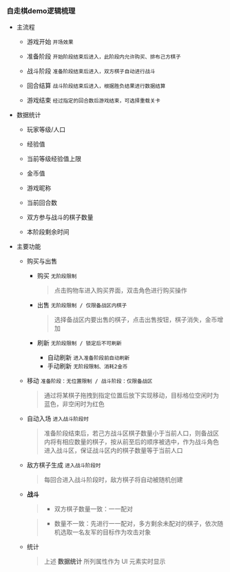 ### 自走棋demo逻辑梳理

+ 主流程
	- 游戏开始 `` 开场效果 ``

	- 准备阶段 `` 开始阶段结束后进入，此阶段内允许购买、排布己方棋子 ``

	- 战斗阶段 `` 准备阶段结束后进入，双方棋子自动进行战斗 ``

	- 回合结算 `` 战斗阶段结束后进入，根据胜负结果进行数据结算 ``

	- 游戏结束 `` 经过指定的回合数后游戏结束，可选择重载关卡 ``

+ 数据统计
	- 玩家等级/人口
	
	- 经验值
	
	- 当前等级经验值上限
	
	- 金币值
	
	- 游戏昵称
	
	- 当前回合数
	
	- 双方参与战斗的棋子数量
	
	- 本阶段剩余时间

+ 主要功能
	- 购买与出售
		- 购买 `` 无阶段限制 ``
			> 点击购物车进入购买界面，双击角色进行购买操作
		
		- 出售 `` 无阶段限制 / 仅限备战区内棋子 ``
			> 选择备战区内要出售的棋子，点击出售按钮，棋子消失，金币增加

		- 刷新 `` 无阶段限制 / 锁定后不可刷新 ``
			* 自动刷新 `` 进入准备阶段前自动刷新 ``
			* 手动刷新 `` 无阶段限制、消耗2金币 ``
	
    - 移动 `` 准备阶段：无位置限制 / 战斗阶段：仅限备战区 ``
    	> 通过将某棋子拖拽到指定位置后放下实现移动，目标格位空闲时为蓝色，非空闲时为红色

	- 自动入场 `` 进入战斗阶段时 ``
		> 准备阶段结束后，若己方战斗区棋子数量小于当前人口，则备战区内将有相应数量的棋子，按从前至后的顺序被选中，作为战斗角色进入战斗区，保证战斗区内的棋子数量等于当前人口

	- 敌方棋子生成 `` 进入战斗阶段时 ``
		> 每回合进入战斗阶段时，敌方棋子将自动被随机创建

	- **战斗**
		> * 双方棋子数量一致：一一配对
		
		> * 数量不一致：先进行一一配对，多方剩余未配对的棋子，依次随机选取一名友军的目标作为攻击对象

	- 统计
		> 上述 **数据统计** 所列属性作为 UI 元素实时显示